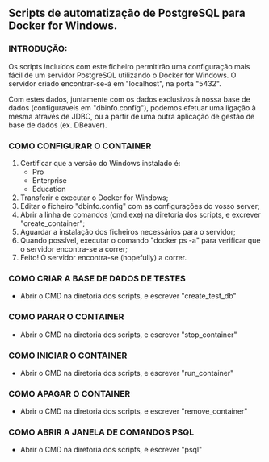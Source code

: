 ## Scripts de automatização de PostgreSQL para Docker for Windows.

### INTRODUÇÃO:
Os scripts incluídos com este ficheiro permitirão uma configuração mais fácil de um servidor PostgreSQL utilizando o Docker for Windows. 
O servidor criado encontrar-se-á em "localhost", na porta "5432".

Com estes dados, juntamente com os dados exclusivos à nossa base de dados (configuraveis em "dbinfo.config"), podemos efetuar uma ligação à mesma através de JDBC, ou a partir de uma outra aplicação de gestão de base de dados (ex. DBeaver).

### COMO CONFIGURAR O CONTAINER
1) Certificar que a versão do Windows instalado é:
	- Pro
	- Enterprise
	- Education
2) Transferir e executar o Docker for Windows;
3) Editar o ficheiro "dbinfo.config" com as configurações do vosso server;
4) Abrir a linha de comandos (cmd.exe) na diretoria dos scripts, e excrever "create_container";
5) Aguardar a instalação dos ficheiros necessários para o servidor;
6) Quando possível, executar o comando "docker ps -a" para verificar que o servidor encontra-se a correr;
7) Feito! O servidor encontra-se (hopefully) a correr.

### COMO CRIAR A BASE DE DADOS DE TESTES
- Abrir o CMD na diretoria dos scripts, e escrever "create_test_db"

### COMO PARAR O CONTAINER
- Abrir o CMD na diretoria dos scripts, e escrever "stop_container"

### COMO INICIAR O CONTAINER
- Abrir o CMD na diretoria dos scripts, e escrever "run_container"

### COMO APAGAR O CONTAINER
- Abrir o CMD na diretoria dos scripts, e escrever "remove_container"

### COMO ABRIR A JANELA DE COMANDOS PSQL
- Abrir o CMD na diretoria dos scripts, e escrever "psql"
